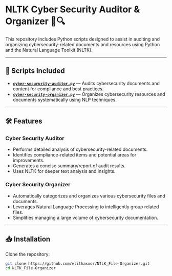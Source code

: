 # NLTK Cyber Security Auditor & Organizer 📁🔍

This repository includes Python scripts designed to assist in auditing and organizing cybersecurity-related documents and resources using Python and the Natural Language Toolkit (NLTK).

---
## 🚀 **Scripts Included**
- **[`cyber-secururity-auditor.py`](https://github.com/elithaxxor/NTLK_File-Organizer/blob/main_pi/NLTK_File-Organizer/cyber-secururity-auditor.py)** — Audits cybersecurity documents and content for compliance and best practices.
- **[`cyber-security-organizer.py`](https://github.com/elithaxxor/NTLK_File-Organizer/blob/main_pi/NLTK_File-Organizer/cyber-security-organizer.py)** — Organizes cybersecurity resources and documents systematically using NLP techniques.

---
## 🛠️ **Features**

### **Cyber Security Auditor**
- Performs detailed analysis of cybersecurity-related documents.
- Identifies compliance-related items and potential areas for improvements.
- Generates a concise summary/report of audit results.
- Uses NLTK for deeper text analysis and insights.

### **Cyber Security Organizer**
- Automatically categorizes and organizes various cybersecurity files and documents.
- Leverages Natural Language Processing to intelligently group related files.
- Simplifies managing a large volume of cybersecurity documentation.

---
## 📥 **Installation**

Clone the repository:
```bash
git clone https://github.com/elithaxxor/NTLK_File-Organizer.git
cd NLTK_File-Organizer
